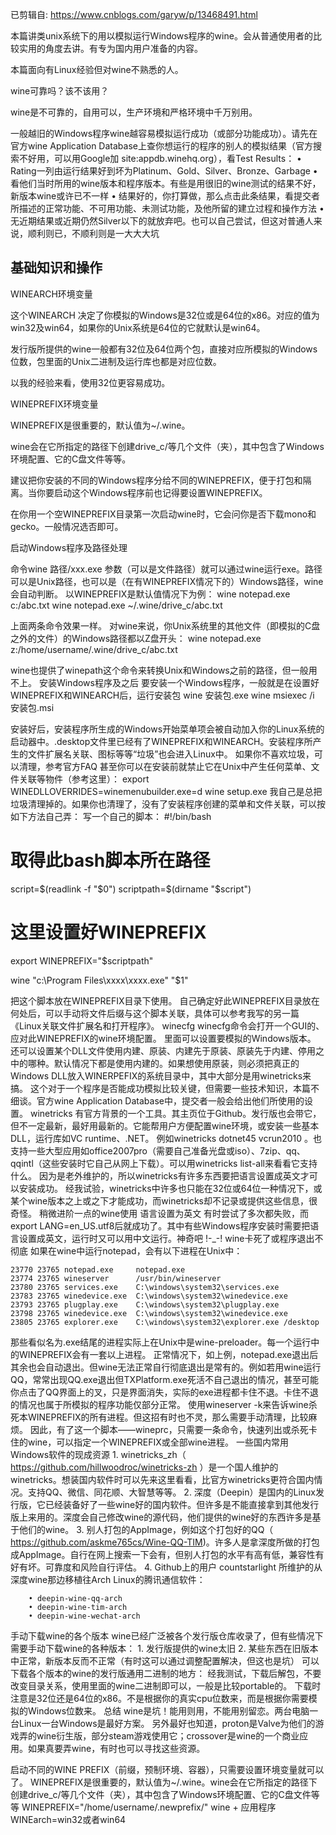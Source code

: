 已剪辑自: https://www.cnblogs.com/garyw/p/13468491.html

本篇讲类unix系统下的用以模拟运行Windows程序的wine。会从普通使用者的比较实用的角度去讲。有专为国内用户准备的内容。

本篇面向有Linux经验但对wine不熟悉的人。

wine可靠吗？该不该用？

wine是不可靠的，自用可以，生产环境和严格环境中千万别用。

一般越旧的Windows程序wine越容易模拟运行成功（或部分功能成功）。请先在官方wine Application Database上查你想运行的程序的别人的模拟结果（官方搜索不好用，可以用Google加 site:appdb.winehq.org），看Test Results：
	• Rating一列由运行结果好到坏为Platinum、Gold、Silver、Bronze、Garbage
	• 看他们当时所用的wine版本和程序版本。有些是用很旧的wine测试的结果不好，新版本wine或许已不一样
	• 结果好的，你打算做，那么点击此条结果，看提交者所描述的正常功能、不可用功能、未测试功能，及他所留的建立过程和操作方法
	• 无近期结果或近期仍然Silver以下的就放弃吧。也可以自己尝试，但这对普通人来说，顺利则已，不顺利则是一大大大坑

## 基础知识和操作
WINEARCH环境变量

这个WINEARCH 决定了你模拟的Windows是32位或是64位的x86。对应的值为win32及win64，如果你的Unix系统是64位的它就默认是win64。

发行版所提供的wine一般都有32位及64位两个包，直接对应所模拟的Windows位数，包里面的Unix二进制及运行库也都是对应位数。

以我的经验来看，使用32位更容易成功。

WINEPREFIX环境变量

WINEPREFIX是很重要的，默认值为~/.wine。

wine会在它所指定的路径下创建drive_c/等几个文件（夹），其中包含了Windows环境配置、它的C盘文件等等。

建议把你安装的不同的Windows程序分给不同的WINEPREFIX，便于打包和隔离。当你要启动这个Windows程序前也记得要设置WINEPREFIX。

在你用一个空WINEPREFIX目录第一次启动wine时，它会问你是否下载mono和gecko。一般情况选否即可。

启动Windows程序及路径处理

命令wine 路径/xxx.exe 参数（可以是文件路径）就可以通过wine运行exe。路径可以是Unix路径，也可以是（在有WINEPREFIX情况下的）Windows路径，wine会自动判断。
以WINEPREFIX是默认值情况下为例：
wine notepad.exe c:/abc.txt
wine notepad.exe ~/.wine/drive_c/abc.txt
 
上面两条命令效果一样。
对wine来说，你Unix系统里的其他文件（即模拟的C盘之外的文件）的Windows路径都以Z盘开头：
wine notepad.exe z:/home/username/.wine/drive_c/abc.txt
 
wine也提供了winepath这个命令来转换Unix和Windows之前的路径，但一般用不上。
安装Windows程序及之后
要安装一个Windows程序，一般就是在设置好WINEPREFIX和WINEARCH后，运行安装包
wine 安装包.exe
wine msiexec /i 安装包.msi
 
安装好后，安装程序所生成的Windows开始菜单项会被自动加入你的Linux系统的启动器中。.desktop文件里已经有了WINEPREFIX和WINEARCH。安装程序所产生的文件扩展名关联、图标等等“垃圾”也会进入Linux中。
如果你不喜欢垃圾，可以清理，参考官方FAQ
 甚至你可以在安装前就禁止它在Unix中产生任何菜单、文件关联等物件（参考这里）：
 export WINEDLLOVERRIDES=winemenubuilder.exe=d wine setup.exe
我自己是总把垃圾清理掉的。如果你也清理了，没有了安装程序创建的菜单和文件关联，可以按如下方法自己弄：
写一个自己的脚本：
#!/bin/bash

# 取得此bash脚本所在路径
script=$(readlink -f "$0")
scriptpath=$(dirname "$script")

# 这里设置好WINEPREFIX
export WINEPREFIX="$scriptpath"

wine "c:\Program Files\xxxx\xxxx.exe" "$1"
 
把这个脚本放在WINEPREFIX目录下使用。
自己确定好此WINEPREFIX目录放在何处后，可以手动将文件后缀与这个脚本关联，具体可以参考我写的另一篇《Linux关联文件扩展名和打开程序》。
winecfg
winecfg命令会打开一个GUI的、应对此WINEPREFIX的wine环境配置。
里面可以设置要模拟的Windows版本。
还可以设置某个DLL文件使用内建、原装、内建先于原装、原装先于内建、停用之中的哪种。默认情况下都是使用内建的。如果想使用原装，则必须把真正的Windows DLL放入WINERPEFIX的系统目录中，其中大部分是用winetricks来搞。
这个对于一个程序是否能成功模拟比较关键，但需要一些技术知识，本篇不细谈。官方wine Application Database中，提交者一般会给出他们所使用的设置。
winetricks
有官方背景的一个工具。其主页位于Github。发行版也会带它，但不一定最新，最好用最新的。它能帮用户方便配置wine环境，或安装一些基本DLL，运行库如VC runtime、.NET。
例如winetricks dotnet45 vcrun2010 。也支持一些大型应用如office2007pro（需要自己准备光盘或iso）、7zip、qq、qqintl（这些安装时它自己从网上下载）。可以用winetricks list-all来看看它支持什么。
因为是老外维护的，所以winetricks有许多东西要把语言设置成英文才可以安装成功。
经我试验，winetricks中许多也只能在32位或64位一种情况下，或某个wine版本之上或之下才能成功，而winetricks却不记录或提供这些信息，很奇怪。
稍微进阶一点的wine使用
语言设置为英文
有时尝试了多次都失败，而export LANG=en_US.utf8后就成功了。其中有些Windows程序安装时需要把语言设置成英文，运行时又可以用中文运行。神奇吧 !-_-!
wine卡死了或程序退出不彻底
如果在wine中运行notepad，会有以下进程在Unix中：

```
23770 23765 notepad.exe     notepad.exe
23774 23765 wineserver      /usr/bin/wineserver
23780 23765 services.exe    C:\windows\system32\services.exe
23783 23765 winedevice.exe  C:\windows\system32\winedevice.exe
23793 23765 plugplay.exe    C:\windows\system32\plugplay.exe
23798 23765 winedevice.exe  C:\windows\system32\winedevice.exe
23805 23765 explorer.exe    C:\windows\system32\explorer.exe /desktop
```

那些看似名为.exe结尾的进程实际上在Unix中是wine-preloader。每一个运行中的WINEPREFIX会有一套以上进程。
正常情况下，如上例，notepad.exe退出后其余也会自动退出。但wine无法正常自行彻底退出是常有的。例如若用wine运行QQ，常常出现QQ.exe退出但TXPlatform.exe死活不自己退出的情况，甚至可能你点击了QQ界面上的叉，只是界面消失，实际的exe进程都卡住不退。卡住不退的情况也属于所模拟的程序功能仅部分正常。
使用wineserver -k来告诉wine杀死本WINEPREFIX的所有进程。但这招有时也不灵，那么需要手动清理，比较麻烦。
因此，有了这一个脚本——wineprc，只需要一条命令，快速列出或杀死卡住的wine，可以指定一个WINEPREFIX或全部wine进程。
一些国内常用Windows软件的现成资源
	1. winetricks_zh（ https://github.com/hillwoodroc/winetricks-zh ）是一个国人维护的winetricks。想装国内软件时可以先来这里看看，比官方winetricks更符合国内情况。支持QQ、微信、同花顺、大智慧等等。
	2. 深度（Deepin）是国内的Linux发行版，它已经装备好了一些wine好的国内软件。但许多是不能直接拿到其他发行版上来用的。深度会自己修改wine的源代码，他们提供的wine好的东西许多是基于他们的wine。
	3. 别人打包的AppImage，例如这个打包好的QQ（ https://github.com/askme765cs/Wine-QQ-TIM)。许多人是拿深度所做的打包成AppImage。自行在网上搜索一下会有，但别人打包的水平有高有低，兼容性有好有坏。可靠度和风险自行评估。
	4. Github上的用户 countstarlight 所维护的从深度wine那边移植往Arch Linux的腾讯通信软件：
	
		• deepin-wine-qq-arch
		• deepin-wine-tim-arch
		• deepin-wine-wechat-arch
手动下载wine的各个版本
wine已经广泛被各个发行版仓库收录了，但有些情况下需要手动下载wine的各种版本：
	1. 发行版提供的wine太旧
	2. 某些东西在旧版本中正常，新版本反而不正常（有时这可以通过调整配置解决，但这也是坑）
可以下载各个版本的wine的发行版通用二进制的地方：
经我测试，下载后解包，不要改变目录关系，使用里面的wine二进制即可以，一般是比较portable的。
下载时注意是32位还是64位的x86。不是根据你的真实cpu位数来，而是根据你需要模拟的Windows位数来。
总结
wine是坑！能用则用，不能用别留恋。两台电脑一台Linux一台Windows是最好方案。
另外最好也知道，proton是Valve为他们的游戏弄的wine衍生版，部分steam游戏使用它；crossover是wine的一个商业应用。如果真要弄wine，有时也可以寻找这些资源。


启动不同的WINE PREFIX（前缀，预制环境、容器），只需要设置环境变量就可以了。
WINEPREFIX是很重要的，默认值为~/.wine。wine会在它所指定的路径下创建drive_c/等几个文件（夹），其中包含了Windows环境配置、它的C盘文件等等
WINEPREFIX="/home/username/.newprefix/" wine + 应用程序
WINEarch=win32或者win64
